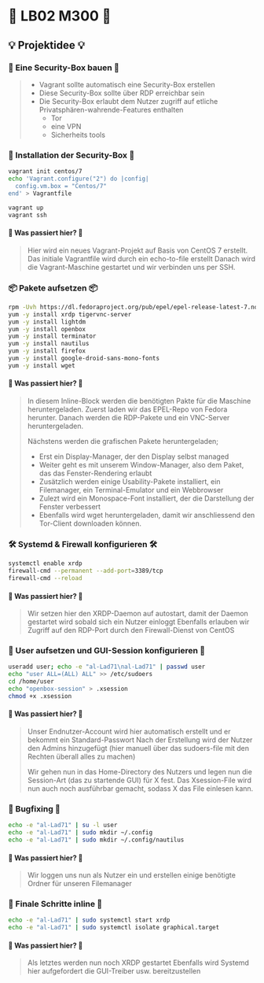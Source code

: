 # 👀 LB02 M300 👀 
## 💡 Projektidee 💡
### 🔐 Eine Security-Box bauen 🔐
> * Vagrant sollte automatisch eine Security-Box erstellen
> * Diese Security-Box sollte über RDP erreichbar sein
> * Die Security-Box erlaubt dem Nutzer zugriff auf etliche Privatsphären-wahrende-Features enthalten
>   * Tor
>   * eine VPN
>   * Sicherheits tools
### 🧱 Installation der Security-Box 🧱
```sh
vagrant init centos/7
echo 'Vagrant.configure("2") do |config|
  config.vm.box = "Centos/7"
end' > Vagrantfile

vagrant up
vagrant ssh
```
#### 🤔 Was passiert hier? 🤔
> Hier wird ein neues Vagrant-Projekt auf Basis von CentOS 7 erstellt.
> Das initiale Vagrantfile wird durch ein echo-to-file erstellt
> Danach wird die Vagrant-Maschine gestartet und wir verbinden uns per SSH.

### 📦 Pakete aufsetzen 📦
```sh
rpm -Uvh https://dl.fedoraproject.org/pub/epel/epel-release-latest-7.noarch.rpm
yum -y install xrdp tigervnc-server
yum -y install lightdm 
yum -y install openbox 
yum -y install terminator   
yum -y install nautilus 
yum -y install firefox
yum -y install google-droid-sans-mono-fonts
yum -y install wget
```
#### 🤔 Was passiert hier? 🤔
> In diesem Inline-Block werden die benötigten Pakte für die Maschine heruntergeladen.
> Zuerst laden wir das EPEL-Repo von Fedora herunter.
> Danach werden die RDP-Pakete und ein VNC-Server heruntergeladen.
>
> Nächstens werden die grafischen Pakete heruntergeladen;
> * Erst ein Display-Manager, der den Display selbst managed
> * Weiter geht es mit unserem Window-Manager, also dem Paket, das das Fenster-Rendering erlaubt
> * Zusätzlich werden einige Usability-Pakete installiert, ein Filemanager, ein Terminal-Emulator und ein Webbrowser
> * Zulezt wird ein Monospace-Font installiert, der die Darstellung der Fenster verbessert
> * Ebenfalls wird wget heruntergeladen, damit wir anschliessend den Tor-Client downloaden können.


### 🛠️ Systemd & Firewall konfigurieren 🛠️
```sh
systemctl enable xrdp
firewall-cmd --permanent --add-port=3389/tcp
firewall-cmd --reload
```
#### 🤔 Was passiert hier? 🤔
> Wir setzen hier den XRDP-Daemon auf autostart, damit der Daemon gestartet wird sobald sich ein Nutzer einloggt
> Ebenfalls erlauben wir Zugriff auf den RDP-Port durch den Firewall-Dienst von CentOS

### 👤 User aufsetzen und GUI-Session konfigurieren 👤
```sh
useradd user; echo -e "al-Lad71\nal-Lad71" | passwd user
echo "user ALL=(ALL) ALL" >> /etc/sudoers
cd /home/user
echo "openbox-session" > .xsession
chmod +x .xsession
```
#### 🤔 Was passiert hier? 🤔
> Unser Endnutzer-Account wird hier automatisch erstellt und er bekommt ein Standard-Passwort
> Nach der Erstellung wird der Nutzer den Admins hinzugefügt (hier manuell über das sudoers-file mit den Rechten überall alles zu machen)
>
> Wir gehen nun in das Home-Directory des Nutzers und legen nun die Session-Art (das zu startende GUI) für X fest.
> Das Xsession-File wird nun auch noch ausführbar gemacht, sodass X das File einlesen kann.

### 🔧 Bugfixing 🔧
```sh
echo -e "al-Lad71" | su -l user
echo -e "al-Lad71" | sudo mkdir ~/.config
echo -e "al-Lad71" | sudo mkdir ~/.config/nautilus
```
#### 🤔 Was passiert hier? 🤔
> Wir loggen uns nun als Nutzer ein und erstellen einige benötigte Ordner für unseren Filemanager


### 📢 Finale Schritte inline 📢
```sh
echo -e "al-Lad71" | sudo systemctl start xrdp
echo -e "al-Lad71" | sudo systemctl isolate graphical.target
```
#### 🤔 Was passiert hier? 🤔
> Als letztes werden nun noch XRDP gestartet
> Ebenfalls wird Systemd hier aufgefordert die GUI-Treiber usw. bereitzustellen



